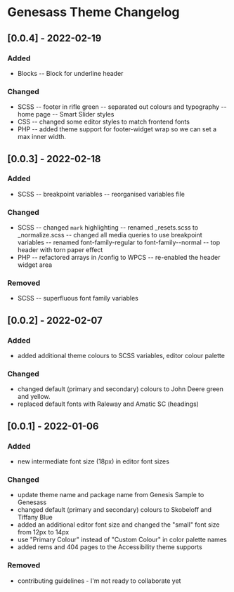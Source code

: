 # Genesass Theme Changelog

## [0.0.4] - 2022-02-19
### Added
- Blocks
-- Block for underline header

### Changed
- SCSS
-- footer in rifle green
-- separated out colours and typography
-- home page
-- Smart Slider styles
- CSS
-- changed some editor styles to match frontend fonts
- PHP
-- added theme support for footer-widget wrap so we can set a max inner width.

## [0.0.3] - 2022-02-18
### Added
- SCSS
-- breakpoint variables
-- reorganised variables file

### Changed
- SCSS
-- changed `mark` highlighting
-- renamed _resets.scss to _normalize.scss
-- changed all media queries to use breakpoint variables
-- renamed font-family-regular to font-family--normal
-- top header with torn paper effect
- PHP
-- refactored arrays in /config to WPCS
-- re-enabled the header widget area

### Removed
- SCSS
-- superfluous font family variables

## [0.0.2] - 2022-02-07
### Added
- added additional theme colours to SCSS variables, editor colour palette

### Changed
- changed default (primary and secondary) colours to John Deere green and yellow.
- replaced default fonts with Raleway and Amatic SC (headings)

## [0.0.1] - 2022-01-06

### Added
- new intermediate font size (18px) in editor font sizes

### Changed
- update theme name and package name from Genesis Sample to Genesass
- changed default (primary and secondary) colours to Skobeloff and Tiffany Blue
- added an additional editor font size and changed the "small" font size from 12px to 14px
- use "Primary Colour" instead of "Custom Colour" in color palette names
- added rems and 404 pages to the Accessibility theme supports

### Removed
- contributing guidelines - I'm not ready to collaborate yet




